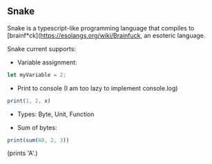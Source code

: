 ## Snake

Snake is a typescript-like programming language that compiles to [brainf*ck](https://esolangs.org/wiki/Brainfuck, an
esoteric language.

Snake current supports:

- Variable assignment:

```ts
let myVariable = 2;
```

- Print to console (I am too lazy to implement console.log)

```ts
print(1, 2, x)
```

- Types: Byte, Unit, Function

- Sum of bytes:

```ts
print(sum(60, 2, 3))
```
(prints 'A'.)
